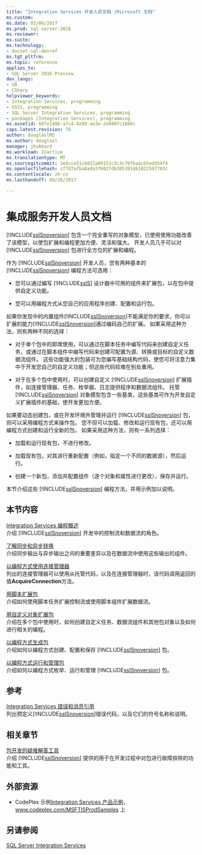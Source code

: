 ```yaml
---
title: "Integration Services 开发人员文档 |Microsoft 文档"
ms.custom: 
ms.date: 03/06/2017
ms.prod: sql-server-2016
ms.reviewer: 
ms.suite: 
ms.technology:
- docset-sql-devref
ms.tgt_pltfrm: 
ms.topic: reference
applies_to:
- SQL Server 2016 Preview
dev_langs:
- VB
- CSharp
helpviewer_keywords:
- Integration Services, programming
- SSIS, programming
- SQL Server Integration Services, programming
- packages [Integration Services], programming
ms.assetid: 60fe148b-a7c4-4289-ae3e-2e949fc1886c
caps.latest.revision: 76
author: douglaslMS
ms.author: douglasl
manager: jhubbard
ms.workload: Inactive
ms.translationtype: MT
ms.sourcegitcommit: 2edcce51c6822a89151c3c3c76fbaacb5edd54f4
ms.openlocfilehash: cf7d7afba8ada3f6027db3053914b1822597792c
ms.contentlocale: zh-cn
ms.lasthandoff: 09/26/2017

---
```

# <a name="integration-services-developer-documentation"></a>集成服务开发人员文档
  [!INCLUDE[ssISnoversion](../includes/ssisnoversion-md.md)] 包含一个完全重写的对象模型，已使用使用功能改善了该模型，以使包扩展和编程更加方便、灵活和强大。 开发人员几乎可以对 [!INCLUDE[ssISnoversion](../includes/ssisnoversion-md.md)] 包进行全方位的扩展和编程。  
  
 作为 [!INCLUDE[ssISnoversion](../includes/ssisnoversion-md.md)] 开发人员，您有两种基本的 [!INCLUDE[ssISnoversion](../includes/ssisnoversion-md.md)] 编程方法可选用：  
  
-   您可以通过编写 [!INCLUDE[ssIS](../includes/ssis-md.md)] 设计器中可用的组件来扩展包，以在包中提供自定义功能。  
  
-   您可以用编程方式从您自己的应用程序创建、配置和运行包。  
  
 如果你发现中的内置组件[!INCLUDE[ssISnoversion](../includes/ssisnoversion-md.md)]不能满足你的要求，你可以扩展的能力[!INCLUDE[ssISnoversion](../includes/ssisnoversion-md.md)]通过编码自己的扩展。 如果采用这种方法，则有两种不同的选择：  
  
-   对于单个包中的即席使用，可以通过在脚本任务中编写代码来创建自定义任务，或通过在脚本组件中编写代码来创建可配置为源、转换或目标的自定义数据流组件。 这些功能强大的包装可为您编写基础结构代码，使您可将注意力集中于开发您自己的自定义功能；但这些代码较难在别处重用。  
  
-   对于在多个包中使用时，可以创建自定义 [!INCLUDE[ssISnoversion](../includes/ssisnoversion-md.md)] 扩展插件，如连接管理器、任务、枚举器、日志提供程序和数据流组件。 托管 [!INCLUDE[ssISnoversion](../includes/ssisnoversion-md.md)] 对象模型包含一些基类，这些基类可作为开发自定义扩展插件的基础，使开发更加方便。  
  
 如果要动态创建包，或在开发环境外管理并运行 [!INCLUDE[ssISnoversion](../includes/ssisnoversion-md.md)] 包，则可以采用编程方式来操作包。 您不但可以加载、修改和运行现有包，还可以用编程方式创建和运行全新的包。 如果采用这种方法，则有一系列选择：  
  
-   加载和运行现有包，不进行修改。  
  
-   加载现有包，对其进行重新配置（例如，指定一个不同的数据源），然后运行。  
  
-   创建一个新包，添加并配置组件（逐个对象和属性进行更改），保存并运行。  
  
 本节介绍这些 [!INCLUDE[ssISnoversion](../includes/ssisnoversion-md.md)] 编程方法，并用示例加以说明。  
  
## <a name="in-this-section"></a>本节内容  
 [Integration Services 编程概述](../integration-services/integration-services-programming-overview.md)  
 介绍 [!INCLUDE[ssISnoversion](../includes/ssisnoversion-md.md)] 开发中的控制流和数据流的角色。  
  
 [了解同步和异步转换](../integration-services/understanding-synchronous-and-asynchronous-transformations.md)  
 介绍同步输出与异步输出之间的重要差异以及在数据流中使用这些输出的组件。  
  
 [以编程方式使用连接管理器](../integration-services/working-with-connection-managers-programmatically.md)  
 列出的连接管理器可以使用从托管代码，以及在连接管理器时，该代码调用返回的值**AcquireConnection**方法。  
  
 [用脚本扩展包](../integration-services/extending-packages-scripting/extending-packages-with-scripting.md)  
 介绍如何使用脚本任务扩展控制流或使用脚本组件扩展数据流。  
  
 [用自定义对象扩展包](../integration-services/extending-packages-custom-objects/extending-packages-with-custom-objects.md)  
 介绍在多个包中使用时，如何创建自定义任务、数据流组件和其他包对象以及如何进行相关的编程。  
  
 [以编程方式生成包](../integration-services/building-packages-programmatically/building-packages-programmatically.md)  
 介绍如何以编程方式创建、配置和保存 [!INCLUDE[ssISnoversion](../includes/ssisnoversion-md.md)] 包。  
  
 [以编程方式运行和管理包](../integration-services/run-manage-packages-programmatically/running-and-managing-packages-programmatically.md)  
 介绍如何以编程方式枚举、运行和管理 [!INCLUDE[ssISnoversion](../includes/ssisnoversion-md.md)] 包。  
  
## <a name="reference"></a>参考  
 [Integration Services 错误和消息引用](../integration-services/integration-services-error-and-message-reference.md)  
 列出预定义[!INCLUDE[ssISnoversion](../includes/ssisnoversion-md.md)]错误代码，以及它们的符号名称和说明。  
  
## <a name="related-sections"></a>相关章节  
 [包开发的疑难解答工具](../integration-services/troubleshooting/troubleshooting-tools-for-package-development.md)  
 介绍 [!INCLUDE[ssISnoversion](../includes/ssisnoversion-md.md)] 提供的用于在开发过程中对包进行故障排除的功能和工具。  
  
## <a name="external-resources"></a>外部资源  
  
-   CodePlex 示例[Integration Services 产品示例](http://go.microsoft.com/fwlink/?LinkID=131204)，www.codeplex.com/MSFTISProdSamples 上  
  
## <a name="see-also"></a>另请参阅  
 [SQL Server Integration Services](../integration-services/sql-server-integration-services.md)  
  
  

